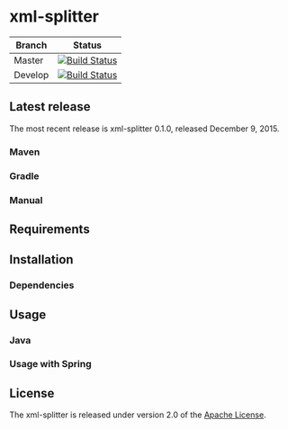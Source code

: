 # xml-splitter
| Branch | Status |
| --- | --- |
| Master | [![Build Status](https://travis-ci.org/spucman/xml-splitter.svg?branch=master)](https://travis-ci.org/spucman/xml-splitter) |
| Develop | [![Build Status](https://travis-ci.org/spucman/xml-splitter.svg?branch=develop)](https://travis-ci.org/spucman/xml-splitter) |

## Latest release
The most recent release is xml-splitter 0.1.0, released December 9, 2015.

### Maven

### Gradle

### Manual

## Requirements

## Installation


### Dependencies

## Usage

### Java

### Usage with Spring

## License
The xml-splitter is released under version 2.0 of the [Apache License][].

[Apache License]: http://www.apache.org/licenses/LICENSE-2.0